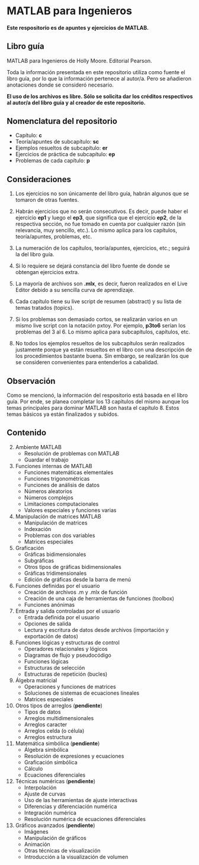 # MATLAB para Ingenieros

#### Este respositorio es de apuntes y ejercicios de MATLAB.

## Libro guía
MATLAB para Ingenieros de Holly Moore. Editorial Pearson.

Toda la información presentada en este repositorio utiliza como fuente el libro guía, por lo que la información pertenece al autor/a. Pero se añadieron anotaciones donde se consideró necesario.

**El uso de los archivos es libre. Sólo se solicita dar los créditos respectivos al autor/a del libro guía y al creador de este repositorio.**

## Nomenclatura del repositorio

- Capítulo: **c**
- Teoría/apuntes de subcapítulo: **sc**
- Ejemplos resueltos de subcapítulo: **er**
- Ejercicios de práctica de subcapítulo: **ep**
- Problemas de cada capítulo: **p**

## Consideraciones
1. Los ejercicios no son únicamente del libro guía, habrán algunos que se tomaron de otras fuentes.

2. Habrán ejercicios que no serán consecutivos. Es decir, puede haber el ejercicio **ep1** y luego el **ep3**, que significa que el ejercicio **ep2**, de la respectiva sección, no fue tomado en cuenta por cualquier razón (sin relevancia, muy sencillo, etc.). Lo mismo aplica para los capítulos, teoría/apuntes, problemas, etc.

3. La numeración de los capítulos, teoría/apuntes, ejercicios, etc.; seguirá la del libro guía.

4. Si lo requiere se dejará constancia del libro fuente de donde se obtengan ejercicios extra.

5. La mayoría de archivos son **.mlx**, es decir, fueron realizados en el Live Editor debido a su sencilla curva de aprendizaje.

6. Cada capítulo tiene su live script de resumen (abstract) y su lista de temas tratados (topics).

7. Si los problemas son demasiado cortos, se realizarán varios en un mismo live script con la notación pxtoy. Por ejemplo, **p3to6** serían los problemas del 3 al 6. Lo mismo aplica para subcapítulos, capítulos, etc.

8. No todos los ejemplos resueltos de los subcapítulos serán realizados justamente porque ya están resueltos en el libro con una descripción de los procedimientos bastante buena. Sin embargo, se realizarán los que se consideren convenientes para entenderlos a cabalidad.

## Observación
Como se mencionó, la información del respositorio está basada en el libro guía. Por ende, se planea completar los 13 capítulos del mismo aunque los temas principales para dominar MATLAB son hasta el capítulo 8. Estos temas básicos ya están finalizados y subidos.

## Contenido
2. Ambiente MATLAB
    - Resolución de problemas con MATLAB
    - Guardar el trabajo
3. Funciones internas de MATLAB
    - Funciones matemáticas elementales
    - Funciones trigonométricas
    - Funciones de análisis de datos
    - Números aleatorios
    - Números complejos
    - Limitaciones computacionales
    - Valores especiales y funciones varias
4. Manipulación de matrices MATLAB
     - Manipulación de matrices
     - Indexación
     - Problemas con dos variables
     - Matrices especiales
5. Graficación
     - Gráficas bidimensionales
     - Subgráficas
     - Otros tipos de gráficas bidimensionales
     - Gráficas tridimensionales
     - Edición de gráficas desde la barra de menú
6. Funciones definidas por el usuario
     - Creación de archivos .m y .mlx de función
     - Creación de una caja de herramientas de funciones (toolbox)
     - Funciones anónimas
7. Entrada y salida controladas por el usuario
     - Entrada definida por el usuario
     - Opciones de salida
     - Lectura y escritura de datos desde archivos (importación y exportación de datos)
8. Funciones lógicas y estructuras de control
     - Operadores relacionales y lógicos
     - Diagramas de flujo y pseudocódigo
     - Funciones lógicas
     - Estructuras de selección
     - Estructuras de repetición (bucles)
9. Álgebra matricial
     - Operaciones y funciones de matrices
     - Soluciones de sistemas de ecuaciones lineales
     - Matrices especiales
10. Otros tipos de arreglos (**pendiente**)
     - Tipos de datos
     - Arreglos multidimensionales
     - Arreglos caracter
     - Arreglos celda (o célula)
     - Arreglos estructura
11. Matemática simbólica (**pendiente**)
     - Álgebra simbólica
     - Resolución de expresiones y ecuaciones
     - Graficación simbólica
     - Cálculo
     - Ecuaciones diferenciales
12. Técnicas numéricas (**pendiente**)
     - Interpolación
     - Ajuste de curvas
     - Uso de las herramientas de ajuste interactivas
     - Diferencias y diferenciación numérica
     - Integración numérica
     - Resolución numérica de ecuaciones diferenciales
13. Gráficos avanzados (**pendiente**)
     - Imágenes
     - Manipulación de gráficos
     - Animación
     - Otras técnicas de visualización
     - Introducción a la visualización de volumen

